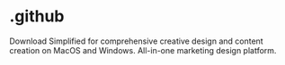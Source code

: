 # .github
Download Simplified for comprehensive creative design and content creation on MacOS and Windows. All-in-one marketing design platform.

